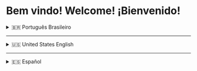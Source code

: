 # Bem vindo! Welcome! ¡Bienvenido!

<details>
<summary>🇧🇷 Português Brasileiro</summary>

```
Copyright © 2025 Miguel Nischor Neto — Todos os direitos reservados.  

Este perfil e seu conteúdo (incluindo textos, design, estrutura e organização) são de uso pessoal e exclusivo.  
A cópia parcial ou total, reprodução ou redistribuição não autorizada não é permitida.
```

## Sobre mim
Sou graduado em Engenharia da Computação pela UNINTER, pós-graduado em Engenharia de Negócios também pela UNINTER, e atualmente curso duas especializações: Arquitetura de Software Distribuído na PUC Minas e Engenharia DevOps pelo IFMT.
Tenho mais de 13 anos de experiência na área de tecnologia da informação, passando por diferentes frentes como infraestrutura, suporte, gestão, governança, desenvolvimento e operações. Essa diversidade me trouxe uma visão ampla e integrada de como tecnologia e negócios podem caminhar juntos para gerar valor real.
Além da experiência técnica, tenho grande facilidade em ensinar e compartilhar conhecimento, o que sempre esteve presente na minha carreira e também em iniciativas pessoais, como a comunidade TechDive Academy.
Hoje, atuo diretamente com desenvolvimento de software, focando em criar soluções robustas e escaláveis, sempre com atenção às boas práticas de arquitetura, automação e nuvem.

## Estatísticas
![GitHub Stats](https://github-readme-stats.vercel.app/api?username=mgnischor&show_icons=true&theme=radical)
![Top Langs](https://github-readme-stats.vercel.app/api/top-langs/?username=mgnischor&layout=compact&theme=radical)

</details>

---

<details>
<summary>🇺🇸 United States English</summary>

```
Copyright © 2025 Miguel Nischor Neto — All rights reserved.  

This profile and its content (including text, design, structure, and organization) are for personal and exclusive use.  
Unauthorized copying, reproduction, or redistribution, in whole or in part, is not allowed.
```

## About me
I have a degree in Computer Engineering from UNINTER, a postgraduate degree in Business Engineering, also from UNINTER, and am currently pursuing two specializations: Distributed Software Architecture at PUC Minas and DevOps Engineering at IFMT.
I have over 13 years of experience in information technology, spanning various areas such as infrastructure, support, management, governance, development, and operations. This diversity has given me a broad and integrated vision of how technology and business can work together to generate real value.
Besides my technical expertise, I have a great ability to teach and share knowledge, which has always been present in my career and also in personal initiatives, such as the TechDive Academy community.
Today, I work directly in software development, focusing on creating robust and scalable solutions, always with an eye on best practices in architecture, automation, and the cloud.

## Stats
![GitHub Stats](https://github-readme-stats.vercel.app/api?username=mgnischor&show_icons=true&theme=radical)
![Top Langs](https://github-readme-stats.vercel.app/api/top-langs/?username=mgnischor&layout=compact&theme=radical)

</details>

---

<details>
<summary>🇪🇸 Español</summary>

```
Copyright © 2025 Miguel Nischor Neto — Todos los derechos reservados.  

Este perfil y su contenido (incluyendo textos, diseño, estructura y organización) son de uso personal y exclusivo.  
No se permite la copia, reproducción o redistribución no autorizada, total o parcial.
```

## Acerca de mí
Soy licenciado en Ingeniería Informática por la UNINTER, tengo un posgrado en Ingeniería Empresarial, también por la UNINTER, y actualmente estoy cursando dos especializaciones: Arquitectura de Software Distribuido en la PUC Minas e Ingeniería DevOps en el IFMT.
Tengo más de 13 años de experiencia en tecnologías de la información, abarcando diversas áreas como infraestructura, soporte, gestión, gobernanza, desarrollo y operaciones. Esta diversidad me ha brindado una visión amplia e integrada de cómo la tecnología y los negocios pueden trabajar juntos para generar valor real.
Además de mi experiencia técnica, tengo una gran capacidad para enseñar y compartir conocimientos, algo que siempre ha estado presente en mi carrera y también en iniciativas personales, como la comunidad de TechDive Academy.
Actualmente, trabajo directamente en el desarrollo de software, enfocándome en la creación de soluciones robustas y escalables, siempre con la vista puesta en las mejores prácticas en arquitectura, automatización y la nube.

## Estadística
![GitHub Stats](https://github-readme-stats.vercel.app/api?username=mgnischor&show_icons=true&theme=radical)
![Top Langs](https://github-readme-stats.vercel.app/api/top-langs/?username=mgnischor&layout=compact&theme=radical)

</details>
